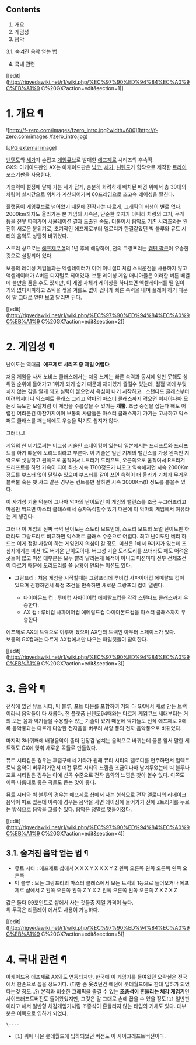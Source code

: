 ## Contents

    

1. 개요 
2. 게임성 
3. 음악 
    

3.1. 숨겨진 음악 얻는 법

4. 국내 관련 

[[edit](http://rigvedawiki.net/r1/wiki.php/%EC%97%90%ED%94%84%EC%A0%9C%EB%A1%9
C%20GX?action=edit&section=1)]

# 1. 개요 ¶

![http://f-zero.com/images/fzero_intro.jpg?width=600](http://f-zero.com/images
/fzero_intro.jpg)

[[JPG external image]](http://f-zero.com/images/fzero_intro.jpg)

  
[닌텐도](%EB%8B%8C%ED%85%90%EB%8F%84.md)와 [세가](%EC%84%B8%EA%B0%80.md)가 손잡고
[게임큐브](%EA%B2%8C%EC%9E%84%ED%81%90%EB%B8%8C.md)로 발매한
[에프제로](%EC%97%90%ED%94%84%EC%A0%9C%EB%A1%9C.md) 시리즈의 후속작.  
GX의 아케이드판인 AX는 아케이드판은 [남코](%EB%82%A8%EC%BD%94.md),
[세가](%EC%84%B8%EA%B0%80.md), [닌텐도](%EB%8B%8C%ED%85%90%EB%8F%84.md)가 합작으로
제작한 [트라이포스](%ED%8A%B8%EB%9D%BC%EC%9D%B4%ED%8F%AC%EC%8A%A4.md)기판을 사용한다.

  

기술력이 절정에 달해 가는 세가 답게, 충분히 화려하게 배치된 배경 위에서 총 30대의 차량이 실시간으로 위치가 계산되어가며 60프레임으로
초고속 레이싱을 펼친다.

  

플랫폼이 게임큐브로 넘어왔기 때문에 [전작](%EC%97%90%ED%94%84%EC%A0%9C%EB%A1%9C%2064.md)과는
다르게, 그래픽의 희생이 별로 없다. 2000km까지도 올라가는 본 게임의 시속은, 단순한 숫자가 아니라 차량의 크기, 무게 등을 전부
따져가며 시뮬레이션 결과 도출된 속도. 더불어서 음악도 기존 시리즈와는 완전히 새로운 분위기로, 초기작인 에프제로부터 멜로디가 한결같았던 빅
블루와 뮤트 시티의 음악도 상당히 바뀌었다.

  

스토리 상으로는 [에프제로 X](%EC%97%90%ED%94%84%EC%A0%9C%EB%A1%9C%20X.md)의 1년 후에 해당하며,
전의 그랑프리는 [캡틴 팔콘](%EC%BA%A1%ED%8B%B4%20%ED%8C%94%EC%BD%98.md)이 우승한 것으로 설정되어
있다.

  

보통의 레이싱 게임들과는 엑셀레이터가 이머 이니셜D 처럼 스틱운전을 사용하지 않고 액셀레이터가 A버튼 디지털로 되어있다. 보통 레이싱 게임
매니아들은 이러한 버튼 배열에 불만을 품을 수도 있지만, 이 게임 자체가 레이싱을 하다보면 엑셀레이터를 뗄 일이 거의 없다시피하고 스틱을
꺾을 겨를도 없이 겁나게 빠른 속력을 내며 플레이 하기 때문에 말 그대로 앞만 보고 달리면 된다.

[[edit](http://rigvedawiki.net/r1/wiki.php/%EC%97%90%ED%94%84%EC%A0%9C%EB%A1%9
C%20GX?action=edit&section=2)]

# 2. 게임성 ¶

난이도는 역대급. **에프제로 시리즈 중 제일 어렵다**,

  

처음 게임을 사서 노비스 클래스에서는 처음 느끼는 빠른 속력과 동시에 암만 못해도 상위권 순위에 들어가고 1위가 되기 쉽기 때문에 재미있게
즐길수 있는데, 점점 벽에 부딪치지 않는 감을 알게 되고 실력이 붙으면서 욕심이 나기 시작하고.. 스탠다드 클래스부터 어려워지더니 익스퍼트
클래스 그리고 악마의 마스터 클래스까지 겪으면 이제야나마 모든것 득도한 보살처럼 이 게임을 주름잡을 수 있기는 **개뿔**. 조금 중심을
잡는다 해도 어렵긴 어려운건 마찬가지이며 보통의 사람들은 마스터 클래스까기 가기는 고사하고 익스퍼트 클래스를 깨는데에도 우승을 먹기도 쉽지가
않다.

  

그러나..!

  

게임의 한 비기로써는 버그성 기술인 스네이킹이 있는데 일본에서는 드리프트와 드리프트를 하기 떄문에 도리도리라고 부른다. 이 기술은 일단
기체의 밸런스를 가장 왼쪽인 지력으로 셋팅하고 왼쪽으로 움직여서 L트리거 드리프트, 오른쪽으로 움직여서 R트리거 드리프트를 하면 가속이 되어
최소 시속 1700정도가 나오고 익숙해지면 시속 2000Km정도를 부스터 없이 달릴수 있으며 부스터를 같이 쓰면 속력이 더 올라가 기체가
무거운 블랙불 혹은 팻 샤크 같은 경우는 컨트롤만 잘하면 시속 3000Km(!) 정도를 뽑을수 있다.

  

이 사기성 기술 덕분에 그나마 악마의 난이도인 이 게임의 밸런스를 조금 누그러뜨리고 마음만 먹으면 마스터 클래스에서 승자독식할수 있기 때문에
이 악마의 게임에서 여유라는 게 생긴다.

  

그러나 이 게임의 진짜 극악 난이도는 스토리 모드인데, 스토리 모드의 노멀 난이도만 하더라도 그랑프리로 비교하면 익스퍼트 클래스 수준으로
어렵다. 최고 난이도인 베리 하드는 이게 정말 사람이 하는 게임인지 의심이 갈 정도. 미션은 1에서 9까지가 있는데 초심자에게는 미션 1도
버거운 난이도이다. 버그성 기술 도리도리를 쓰더라도 해도 어려운 곳들이 많고 미션 대부분은 모두 빨리 달리는게 목적이 아니고 미션마다 전부
전제조건이 다르기 때문에 도리도리를 쓸 상황이 안되는 미션도 있다.

  
  

  * 그랑프리 : 처음 게임을 시작할때는 그랑프리에 루비컵 사파이어컵 에메랄드 컵이 있으며 진행하면서 특정 조건을 만족하면 새로운 그랑프리 컵이 열린다.  

    * 다이아몬드 컵 : 루비컵 사파이어컵 에메랄드컵을 각각 스탠다드 클래스까지 우승한다.
    * AX 컵 : 루비컵 사파이어컵 에메랄드컵 다이아몬드컵을 마스터 클래스까지 우승한다  

에프제로 AX의 트랙으로 이루어 졌으며 AX만의 트랙인 아우터 스페이스가 있다.  
보통의 GX컵과는 다르게 AX컵에서만 나오는 파일럿들이 참여한다.  

[[edit](http://rigvedawiki.net/r1/wiki.php/%EC%97%90%ED%94%84%EC%A0%9C%EB%A1%9
C%20GX?action=edit&section=3)]

# 3. 음악 ¶

전작에 있던 뮤트 시티, 빅 블루, 포트 타운를 포함하여 거의 다 GX에서 새로 만든 트랙이라서 음악들이 다 새롭다. 전 플랫폼
닌텐도64때와는 다르게 게임큐브 세대부터는 거의 모든 음과 악기들을 수용할수 있는 기술이 있기 때문에 악기들도 전작 에프제로 X에 록
음악풍과는 다르게 다양한 전자음을 버무려 서양 풍의 전자 음악풍으로 바뀌었다.

  

마지막 3바퀴째에 배경음악이 좀더 긴장감 넘치는 음악으로 바뀌는데 물론 앞서 말한 세 트랙도 GX에 맞춰 새로운 곡들로 만들었다.

  

뮤트 시티같은 경우는 후렴구에서 기타가 원래 뮤티 시티의 멜로디를 연주하면서 일렉트로닉 음악이 버무려가면서 예전 뮤트 시티의 느낌을
조금이나마 남겨두었는데 빅 블루나 포트 시티같은 경우는 아예 신곡 수준으로 전작 음악의 느낌은 찾아 볼수 없다. 이쪽도 이쪽 나름대로 좋은
곡들도 듣는 맛이 좋다.

  

뮤트 시티와 빅 블루의 경우는 에프제로 샵에서 사는 형식으로 전작 멜로디의 리메이크 음악이 따로 있는데 이쪽에 경우는 음악을 사면 레이싱에
들어가기 전에 Z트리거를 누르는 방식으로 음악을 고를수 있다. 음악은 정말로 멋들어졌다.

[[edit](http://rigvedawiki.net/r1/wiki.php/%EC%97%90%ED%94%84%EC%A0%9C%EB%A1%9
C%20GX?action=edit&section=4)]

## 3.1. 숨겨진 음악 얻는 법 ¶

  * 뮤트 시티 : 에프제로 샵에서 X X X Y X X X Y Z 왼쪽 오른쪽 왼쪽 오른쪽 왼쪽 오른쪽
  * 빅 블루 : 모든 그랑프리의 마스터 클래스에서 모든 트랙의 1등으로 들어오거나 에프제로 샵에서 Z 왼쪽 오른쪽 왼쪽 Z Y X Z 왼쪽 오른쪽 왼쪽 오른쪽 Z X Z X Z  

값은 둘다 99포인트로 샵에서 사는 것들중 제일 가격이 높다.  
위 두곡은 리플레이 에서도 사용이 가능하다.

[[edit](http://rigvedawiki.net/r1/wiki.php/%EC%97%90%ED%94%84%EC%A0%9C%EB%A1%9
C%20GX?action=edit&section=5)]

# 4. 국내 관련 ¶

아케이드용 에프제로 AX와도 연동되지만, 한국에 이 게임기를 들여왔던 오락실은 전국에서 한손으로 꼽을 정도이다. (다만 좀 웃겼던건 예전에
롯데월드에도 한대 입하가 되었다는것 정도...?) 본작과 비슷한 그래픽을 즐길 수 있는 **조종석이 흔들리는 체감 게임기**인
사이크래프트버전도 들어왔었지만, 그것은 말 그대로 손에 꼽을 수 있을 정도`[1]` 일반판이라고 해서 일반형 체감게임기처럼 조종석이 흔들리지
않는 타입의 기체도 있다. 대부분은 이쪽으로 입하가 되었다.

`\----`

  * `[1]` 위에 나온 롯데월드에 입하되었던 버전도 이 사이크래프트버전이다.

